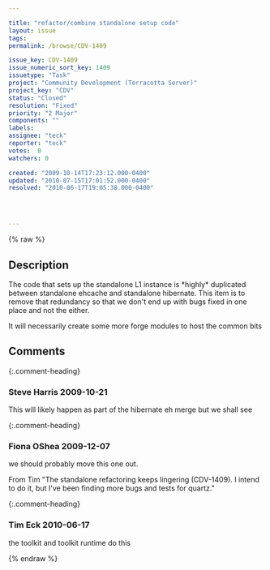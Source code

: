 ```yaml
---

title: "refactor/combine standalone setup code"
layout: issue
tags: 
permalink: /browse/CDV-1409

issue_key: CDV-1409
issue_numeric_sort_key: 1409
issuetype: "Task"
project: "Community Development (Terracotta Server)"
project_key: "CDV"
status: "Closed"
resolution: "Fixed"
priority: "2 Major"
components: ""
labels: 
assignee: "teck"
reporter: "teck"
votes:  0
watchers: 0

created: "2009-10-14T17:23:12.000-0400"
updated: "2010-07-15T17:01:52.000-0400"
resolved: "2010-06-17T19:05:38.000-0400"




---
```


{% raw %}

## Description

<div markdown="1" class="description">

The code that sets up the standalone L1 instance is \*highly\* duplicated between standalone ehcache and standalone hibernate. This item is to remove that redundancy so that we don't end up with bugs fixed in one place and not the either. 

It will necessarily create some more forge modules to host the common bits


</div>

## Comments


{:.comment-heading}
### **Steve Harris** <span class="date">2009-10-21</span>

<div markdown="1" class="comment">

This will likely happen as part of the hibernate eh merge but we shall see

</div>


{:.comment-heading}
### **Fiona OShea** <span class="date">2009-12-07</span>

<div markdown="1" class="comment">

we should probably move this one out.

From Tim
"The standalone refactoring keeps lingering (CDV-1409). I intend to do it, but I've been finding more bugs and tests for quartz."

</div>


{:.comment-heading}
### **Tim Eck** <span class="date">2010-06-17</span>

<div markdown="1" class="comment">

the toolkit and toolkit runtime do this

</div>



{% endraw %}

